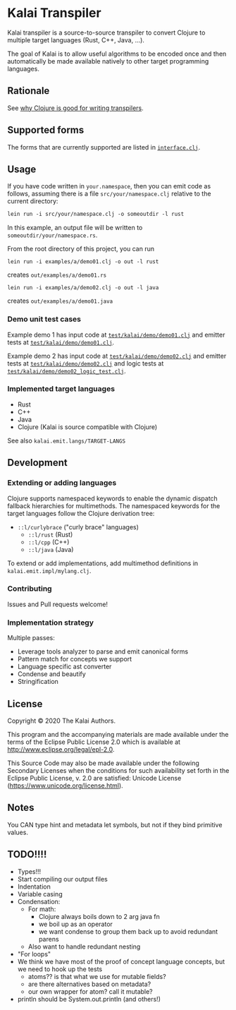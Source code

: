 # Kalai Transpiler

Kalai transpiler is a source-to-source transpiler to convert Clojure to multiple target languages (Rust, C++, Java, ...).

The goal of Kalai is to allow useful algorithms to be encoded once and then automatically be made available natively to other target programming languages.

## Rationale

See [why Clojure is good for writing transpilers](https://elangocheran.com/2020/03/18/why-clojure-lisp-is-good-for-writing-transpilers/).

## Supported forms

The forms that are currently supported are listed in [`interface.clj`](./src/kalai/emit/interface.clj).

## Usage

If you have code written in `your.namespace`, then you can emit code as follows, assuming there is a file `src/your/namespace.clj` relative to the current directory:

```clj
lein run -i src/your/namespace.clj -o someoutdir -l rust
```

In this example, an output file will be written to `someoutdir/your/namespace.rs`.

From the root directory of this project, you can run

```
lein run -i examples/a/demo01.clj -o out -l rust
```

creates `out/examples/a/demo01.rs`

```
lein run -i examples/a/demo02.clj -o out -l java
```

creates `out/examples/a/demo01.java`

### Demo unit test cases

Example demo 1 has input code at [`test/kalai/demo/demo01.clj`](test/kalai/demo/demo01.clj) and emitter tests at [`test/kalai/demo/demo01.clj`](./test/kalai/demo/demo01_test.clj).

Example demo 2 has input code at [`test/kalai/demo/demo02.clj`](test/kalai/demo/demo02.clj) and emitter tests at [`test/kalai/demo/demo02.clj`](./test/kalai/demo/demo02_test.clj) and logic tests at [`test/kalai/demo/demo02_logic_test.clj`](./test/kalai/demo/demo02_logic_test.clj).

### Implemented target languages

- Rust
- C++
- Java
- Clojure (Kalai is source compatible with Clojure)

See also `kalai.emit.langs/TARGET-LANGS`

## Development

### Extending or adding languages

Clojure supports namespaced keywords to enable the dynamic dispatch fallback hierarchies for multimethods.
The namespaced keywords for the target languages follow the Clojure derivation tree:

- `::l/curlybrace` ("curly brace" languages)
  * `::l/rust` (Rust)
  * `::l/cpp` (C++)
  * `::l/java` (Java)

To extend or add implementations, add multimethod definitions in `kalai.emit.impl/mylang.clj`.

### Contributing

Issues and Pull requests welcome!

### Implementation strategy

Multiple passes:
* Leverage tools analyzer to parse and emit canonical forms
* Pattern match for concepts we support
* Language specific ast converter
* Condense and beautify
* Stringification

## License

Copyright © 2020 The Kalai Authors.

This program and the accompanying materials are made available under the
terms of the Eclipse Public License 2.0 which is available at
http://www.eclipse.org/legal/epl-2.0.

This Source Code may also be made available under the following Secondary
Licenses when the conditions for such availability set forth in the Eclipse
Public License, v. 2.0 are satisfied: Unicode License (https://www.unicode.org/license.html).

## Notes

You CAN type hint and metadata let symbols,
but not if they bind primitive values.

## TODO!!!!

* Types!!!
* Start compiling our output files
* Indentation
* Variable casing
* Condensation:
  - For math:
    - Clojure always boils down to 2 arg java fn
    - we boil up as an operator
    - we want condense to group them back up to avoid redundant parens
  - Also want to handle redundant nesting
* "For loops"
* We think we have most of the proof of concept language concepts, but we need to hook up the tests
  - atoms?? is that what we use for mutable fields?
  - are there alternatives based on metadata?
  - our own wrapper for atom? call it mutable?
* println should be System.out.println (and others!)
